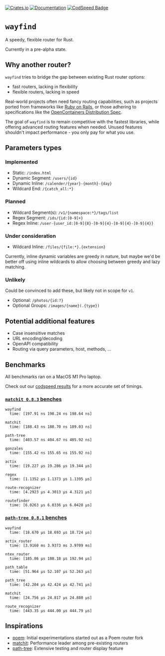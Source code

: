 [![Crates.io](https://img.shields.io/crates/v/wayfind)](https://crates.io/crates/wayfind)
[![Documentation](https://docs.rs/wayfind/badge.svg)](https://docs.rs/wayfind)
[![CodSpeed Badge](https://img.shields.io/endpoint?url=https://codspeed.io/badge.json)](https://codspeed.io/DuskSystems/wayfind)

# `wayfind`

A speedy, flexible router for Rust.

Currently in a pre-alpha state.

## Why another router?

`wayfind` tries to bridge the gap between existing Rust router options:

- fast routers, lacking in flexibility
- flexible routers, lacking in speed

Real-world projects often need fancy routing capabilities, such as projects ported from frameworks like [Ruby on Rails](https://guides.rubyonrails.org/routing.html), or those adhering to specifications like the [OpenContainers Distribution Spec](https://github.com/opencontainers/distribution-spec/blob/main/spec.md).

The goal of `wayfind` is to remain competitive with the fastest libraries, while offering advanced routing features when needed. Unused features shouldn't impact performance - you only pay for what you use.

## Parameters types

### Implemented

- Static: `/index.html`
- Dynamic Segment: `/users/{id}`
- Dynamic Inline: `/calender/{year}-{month}-{day}`
- Wildcard End: `/{catch_all:*}`

### Planned

- Wildcard Segment(s): `/v1/{namespace:*}/tags/list`
- Regex Segment: `/ids/{id:[0-9]+}`
- Regex Inline: `/user-{user_id:[0-9]{8}-[0-9]{4}-[0-9]{4}-[0-9]{4}}`

### Under consideration

- Wildcard Inline: `/files/{file:*}.{extension}`

Currently, inline dynamic variables are greedy in nature, but maybe we'd be better off using inline wildcards to allow choosing between greedy and lazy matching.

### Unlikely

Could be convinced to add these, but likely not in scope for `v1`.

- Optional: `/photos/{id:?}`
- Optional Groups: `/images/{name}(.{type})`

## Potential additional features

- Case insensitive matches
- URL encoding/decoding
- OpenAPI compatibility
- Routing via query parameters, host, methods, ...

## Benchmarks

All benchmarks ran on a MacOS M1 Pro laptop.

Check out our [codspeed results](https://codspeed.io/DuskSystems/wayfind) for a more accurate set of timings.

### [`matchit 0.8.3` benches](https://github.com/ibraheemdev/matchit/blob/v0.8.3/benches/bench.rs)

```
wayfind
  time: [197.91 ns 198.24 ns 198.64 ns]

matchit
  time: [188.43 ns 188.70 ns 189.03 ns]

path-tree
  time: [403.57 ns 404.67 ns 405.92 ns]

gonzales
  time: [155.42 ns 155.65 ns 155.92 ns]

actix
  time: [19.227 µs 19.286 µs 19.344 µs]

regex
  time: [1.1352 µs 1.1373 µs 1.1395 µs]

route-recognizer
  time: [4.2923 µs 4.3013 µs 4.3121 µs]

routefinder
  time: [6.0263 µs 6.0336 µs 6.0428 µs]
```

### [`path-tree 0.8.1` benches](https://github.com/viz-rs/path-tree/blob/v0.8.1/benches/bench.rs)

```
wayfind
  time: [18.670 µs 18.693 µs 18.724 µs]

actix_router
  time: [3.9160 ms 3.9373 ms 3.9709 ms]

ntex_router
  time: [185.86 µs 188.18 µs 192.94 µs]

path_table
  time: [51.964 µs 52.107 µs 52.263 µs]

path_tree
  time: [42.204 µs 42.424 µs 42.741 µs]

matchit
  time: [24.756 µs 24.817 µs 24.880 µs]

route_recognizer
  time: [443.35 µs 444.00 µs 444.79 µs]
```

## Inspirations

- [poem](https://github.com/poem-web/poem): Initial experimentations started out as a Poem router fork
- [matchit](https://github.com/ibraheemdev/matchit): Performance leader among pre-existing routers
- [path-tree](https://github.com/viz-rs/path-tree): Extensive testing and router display feature

